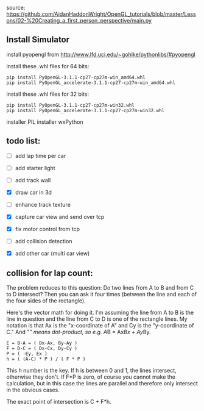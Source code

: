 
source:
https://github.com/AidanHaddonWright/OpenGL_tutorials/blob/master/Lessons/02-%20Creating_a_first_person_perspective/main.py

Install Simulator
-------------------

install pyopengl from http://www.lfd.uci.edu/~gohlke/pythonlibs/#pyopengl

install these .whl files for 64 bits:

	pip install PyOpenGL-3.1.1-cp27-cp27m-win_amd64.whl
	pip install PyOpenGL_accelerate-3.1.1-cp27-cp27m-win_amd64.whl

install these .whl files for 32 bits:

	pip install PyOpenGL-3.1.1-cp27-cp27m-win32.whl 
	pip install PyOpenGL_accelerate-3.1.1-cp27-cp27m-win32.whl

installer PIL
installer wxPython


todo list:
--------------

- [ ] add lap time per car
- [ ] add starter light
- [ ] add track wall
- [X] draw car in 3d
- [ ] enhance track texture
- [X] capture car view and send over tcp
- [X] fix motor control from tcp
- [ ] add collision detection
- [X] add other car (multi car view)


collision for lap count:
-------------------------

The problem reduces to this question: Do two lines from A to B and from C to D intersect?
Then you can ask it four times (between the line and each of the four sides of the rectangle).

Here's the vector math for doing it. I'm assuming the line from A to B is the line in question and the line from C to D is one of the rectangle lines.
My notation is that Ax is the "x-coordinate of A" and Cy is the "y-coordinate of C." And "*" means dot-product, so e.g. A*B = Ax*Bx + Ay*By.

	E = B-A = ( Bx-Ax, By-Ay )
	F = D-C = ( Dx-Cx, Dy-Cy ) 
	P = ( -Ey, Ex )
	h = ( (A-C) * P ) / ( F * P )

This h number is the key. If h is between 0 and 1, the lines intersect, otherwise they don't. If F*P is zero,
of course you cannot make the calculation, but in this case the lines are parallel and therefore only intersect in the obvious cases.

The exact point of intersection is C + F*h.
